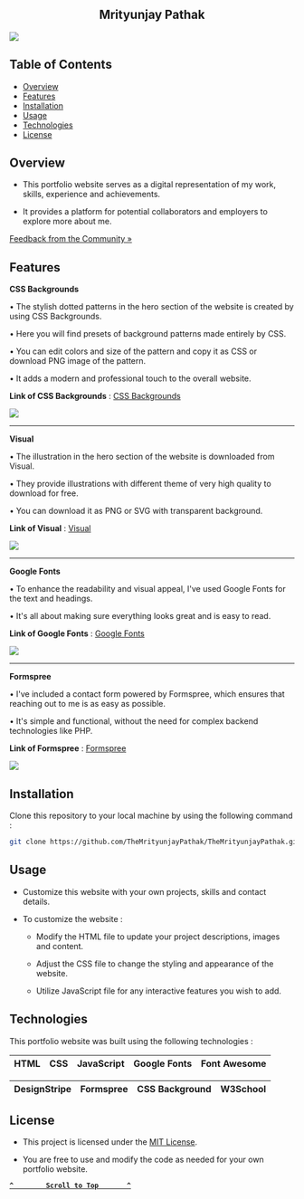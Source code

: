 <h2 id='portfolio' align='center'>Mrityunjay Pathak</h2>

<a href="https://themrityunjaypathak.github.io/"><img src="https://github.com/user-attachments/assets/8a5f0e9e-b249-4733-9c3d-b3c7abbf7312"></a>

## Table of Contents
- [Overview](#overview)
- [Features](#features)
- [Installation](#installation)
- [Usage](#usage)
- [Technologies](#technologies)
- [License](#license)

## Overview

- This portfolio website serves as a digital representation of my work, skills, experience and achievements.

- It provides a platform for potential collaborators and employers to explore more about me.

[Feedback from the Community »](https://www.kaggle.com/discussions/accomplishments/520952)

## Features

**CSS Backgrounds**

• The stylish dotted patterns in the hero section of the website is created by using CSS Backgrounds.

• Here you will find presets of background patterns made entirely by CSS.

• You can edit colors and size of the pattern and copy it as CSS or download PNG image of the pattern.

• It adds a modern and professional touch to the overall website.

**Link of CSS Backgrounds** : [CSS Backgrounds](https://www.magicpattern.design/tools/css-backgrounds)

<img src="https://github.com/user-attachments/assets/63fb6be6-08e1-467a-affc-c2b77661bffc">

---

**Visual**

• The illustration in the hero section of the website is downloaded from Visual.

• They provide illustrations with different theme of very high quality to download for free. 

• You can download it as PNG or SVG with transparent background.

**Link of Visual** : [Visual](https://visual.app/)

<img src="https://github.com/user-attachments/assets/3683b141-7d30-4d8a-a15f-e6e5eca7eff3">

---

**Google Fonts**

• To enhance the readability and visual appeal, I've used Google Fonts for the text and headings.

• It's all about making sure everything looks great and is easy to read.

**Link of Google Fonts** : [Google Fonts](https://fonts.google.com/)

<img src="https://github.com/user-attachments/assets/fc7bd8dc-337e-4c2f-88fe-f8a640c052c0">

---

**Formspree**

• I've included a contact form powered by Formspree, which ensures that reaching out to me is as easy as possible.

• It's simple and functional, without the need for complex backend technologies like PHP.

**Link of Formspree** : [Formspree](https://formspree.io/)

<img src="https://github.com/user-attachments/assets/e6a1b762-8079-446d-8e62-6c4a2683a4c0">

## Installation

Clone this repository to your local machine by using the following command :

```bash
git clone https://github.com/TheMrityunjayPathak/TheMrityunjayPathak.github.io.git
```

## Usage

- Customize this website with your own projects, skills and contact details.

- To customize the website :

   - Modify the HTML file to update your project descriptions, images and content.
  
   - Adjust the CSS file to change the styling and appearance of the website.
  
   - Utilize JavaScript file for any interactive features you wish to add.

## Technologies

This portfolio website was built using the following technologies :

| HTML | CSS | JavaScript | Google Fonts | Font Awesome |
| :---: | :---: | :---: | :---: | :---: |

| DesignStripe | Formspree | CSS Background | W3School |
| :---: | :---: | :---: | :---: |

## License

- This project is licensed under the [MIT License](LICENSE).

- You are free to use and modify the code as needed for your own portfolio website.

<div align='left'>
  
**[`^        Scroll to Top       ^`](#portfolio)**

</div>
